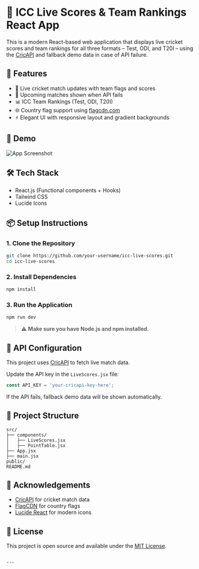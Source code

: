 
# 🏏 ICC Live Scores & Team Rankings React App

This is a modern React-based web application that displays live cricket scores and team rankings for all three formats – Test, ODI, and T20I – using the [CricAPI](https://www.cricapi.com/) and fallback demo data in case of API failure.

## 🚀 Features

- 🔴 Live cricket match updates with team flags and scores
- 🏏 Upcoming matches shown when API fails
- 📊 ICC Team Rankings (Test, ODI, T20I)
- 🌐 Country flag support using [flagcdn.com](https://flagcdn.com/)
- ⚡ Elegant UI with responsive layout and gradient backgrounds

## 📸 Demo

![App Screenshot](https://i.postimg.cc/7LwzyhqV/image.png)

## 🛠️ Tech Stack

- React.js (Functional components + Hooks)
- Tailwind CSS
- Lucide Icons

## 📦 Setup Instructions

### 1. Clone the Repository
```bash
git clone https://github.com/your-username/icc-live-scores.git
cd icc-live-scores
````

### 2. Install Dependencies

```bash
npm install
```

### 3. Run the Application

```bash
npm run dev
```

> ⚠️ **Make sure you have Node.js and npm installed.**

## 🔑 API Configuration

This project uses [CricAPI](https://www.cricapi.com/) to fetch live match data.

Update the API key in the `LiveScores.jsx` file:

```js
const API_KEY = 'your-cricapi-key-here';
```

If the API fails, fallback demo data will be shown automatically.

## 📁 Project Structure

```
src/
├── components/
│   ├── LiveScores.jsx
│   ├── PointTable.jsx
├── App.jsx
├── main.jsx
public/
README.md
```

## 🙌 Acknowledgements

* [CricAPI](https://www.cricapi.com/) for cricket match data
* [FlagCDN](https://flagcdn.com/) for country flags
* [Lucide React](https://lucide.dev/) for modern icons

## 📄 License

This project is open source and available under the [MIT License](LICENSE).

```

---


